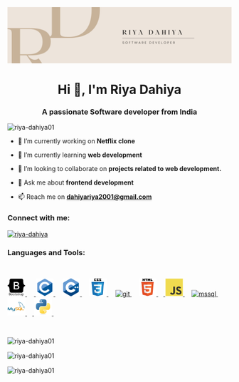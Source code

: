 [![MasterHead](https://github.com/riya-dahiya01/riya-dahiya01/blob/main/Beige%20Simple%20Elegant%20Personal%20LinkedIn%20Banner%20(2).png)](https://riya-dahiya01.io)

<h1 align="center">Hi 👋, I'm Riya Dahiya</h1>
<h3 align="center">A passionate Software developer from India</h3>

<p align="left"> <img src="https://komarev.com/ghpvc/?username=riya-dahiya01&label=Profile%20views&color=0e75b6&style=flat" alt="riya-dahiya01" /> </p>


- 🔭 I’m currently working on **Netflix clone**

- 🌱 I’m currently learning **web development**

- 👯 I’m looking to collaborate on **projects related to web development.**

- 💬 Ask me about **frontend development**

- 📫 Reach me on **dahiyariya2001@gmail.com**

<h3 align="left">Connect with me:</h3>
<p align="left">
<a href="https://linkedin.com/in/riya-dahiya" target="blank"><img align="center" src="https://raw.githubusercontent.com/rahuldkjain/github-profile-readme-generator/master/src/images/icons/Social/linked-in-alt.svg" alt="riya-dahiya" height="30" width="40" /></a>
</p>

<h3 align="left">Languages and Tools:</h3>
<br>
<p align="left"> <a href="https://getbootstrap.com" target="_blank" rel="noreferrer"> <img src="https://raw.githubusercontent.com/devicons/devicon/master/icons/bootstrap/bootstrap-plain-wordmark.svg" alt="bootstrap" width="40" height="40"/> </a> &nbsp; &nbsp;&nbsp;<a href="https://www.cprogramming.com/" target="_blank" rel="noreferrer"> <img src="https://raw.githubusercontent.com/devicons/devicon/master/icons/c/c-original.svg" alt="c" width="40" height="40"/> </a> &nbsp;&nbsp;&nbsp; <a href="https://www.w3schools.com/cpp/" target="_blank" rel="noreferrer"> <img src="https://raw.githubusercontent.com/devicons/devicon/master/icons/cplusplus/cplusplus-original.svg" alt="cplusplus" width="40" height="40"/> </a> &nbsp;&nbsp;&nbsp; <a href="https://www.w3schools.com/css/" target="_blank" rel="noreferrer"> <img src="https://raw.githubusercontent.com/devicons/devicon/master/icons/css3/css3-original-wordmark.svg" alt="css3" width="40" height="40"/> </a> &nbsp;&nbsp;&nbsp; <a href="https://git-scm.com/" target="_blank" rel="noreferrer"> <img src="https://www.vectorlogo.zone/logos/git-scm/git-scm-icon.svg" alt="git" width="40" height="40"/> </a> &nbsp;&nbsp;&nbsp; <a href="https://www.w3.org/html/" target="_blank" rel="noreferrer"> <img src="https://raw.githubusercontent.com/devicons/devicon/master/icons/html5/html5-original-wordmark.svg" alt="html5" width="40" height="40"/> </a> &nbsp;&nbsp;&nbsp;<a href="https://developer.mozilla.org/en-US/docs/Web/JavaScript" target="_blank" rel="noreferrer"> <img src="https://raw.githubusercontent.com/devicons/devicon/master/icons/javascript/javascript-original.svg" alt="javascript" width="40" height="40"/> </a>&nbsp;&nbsp;&nbsp; <a href="https://www.microsoft.com/en-us/sql-server" target="_blank" rel="noreferrer"> <img src="https://www.svgrepo.com/show/303229/microsoft-sql-server-logo.svg" alt="mssql" width="40" height="40"/> </a>&nbsp;&nbsp;&nbsp; <a href="https://www.mysql.com/" target="_blank" rel="noreferrer"> <img src="https://raw.githubusercontent.com/devicons/devicon/master/icons/mysql/mysql-original-wordmark.svg" alt="mysql" width="40" height="40"/> </a> &nbsp;&nbsp;&nbsp;<a href="https://www.python.org" target="_blank" rel="noreferrer"> <img src="https://raw.githubusercontent.com/devicons/devicon/master/icons/python/python-original.svg" alt="python" width="40" height="40"/> </a>&nbsp;&nbsp;&nbsp; </p>
<br>

<p><img align="center" src="https://github-readme-stats.vercel.app/api/top-langs?username=riya-dahiya01&show_icons=true&locale=en&layout=compact" alt="riya-dahiya01"  /></p>

<p><img align="center" src="https://github-readme-stats.vercel.app/api?username=riya-dahiya01&show_icons=true&locale=en" alt="riya-dahiya01" width = "480" /></p>

<p><img align="center" src="https://github-readme-streak-stats.herokuapp.com/?user=riya-dahiya01&" alt="riya-dahiya01" width = "480"/></p>
